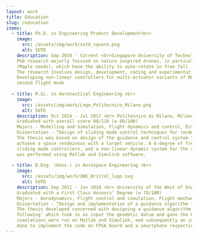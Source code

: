 ```yaml
---
layout: work
title: Education
slug: /education
items:
  - title: Ph.D. in Engineering Product Development<br>
    image:
      src: /assets/img/work/sutd_square.png
      alt: SUTD
    description: Sep 2019 ‑ Current <br>Singapore University of Technology and Design (SUTD), Singapore <br>
    PhD research majorly focused on nature inspired drones, in particular ’Monocopters’ which are inspired from naturally occurring Samara seeds
    (Maple seeds), which have the ability to auto‑rotate in free fall
    The research involves design, development, coding and experimentation phase for each project
    Developing non‑linear controllers for multi‑actuator variants of Monocopter which can achieve a full 6 degree of freedom flight by entering into
    second flight mode
  
  - title: M.Sc. in Aeronautical Engineering <br>
    image:
      src: /assets/img/work/Logo_Politecnico_Milano.png
      alt: SUTD
    description: Oct 2014 ‑ Jul 2017 <br> Politecnico di Milano, Milano, Italy <br>
    Graduated with overall score 88/110 (≡ 80/100)
    Majors - Modelling and Simulation, Flight dynamics and control, Estimation in Aerospace, Propulsion, Management of Aerospace projects
    Dissertation - “Design of sliding mode control techniques for rendezvous orbital maneuvers”
    The thesis was based on design of the guidance and control system for an automated orbital maneuver performed by a chaser spacecraft to
    achieve a space rendezvous with a target vehicle. A 6‑degree of freedom simulator was designed to implement adaptive 1st and 2nd order
    sliding mode controllers, and a non‑linear dynamic system for the spacecraft that could be susceptible to various disturbances. The simulation
    was performed using Matlab and Simulink software.
  
  - title: B.Eng. (Hons.) in Aerospace Engineering <br>
    image:
      src: /assets/img/work/UWE_Bristol_logo.svg
      alt: SUTD
    description: Sep 2011 ‑ Jun 2014 <br> University of the West of England, Bristol, UK <br>
    Graduated with a First Class Honours’ Degree (≡ 78/100)
    Majors - Aerodynamics, Flight control and simulation, Flight mechanics
    Dissertation - “Design and implementation of a guidance algorithm for a UAAV”
    The thesis developed concerned with designing a guidance algorithm for an autonomous UAV. The algorithm was based on ‘vector field path
    following’ which took in as input the geodetic datum and gave the Heading angle and Vertical Flightpath angle as output. Preliminary 
    simulations were run on Matlab and Simulink, and subsequently an implementation to an FPGA board was attempted. Coding in C and Java was
    done to implement the code on FPGA board and a smartphone respectively.
---
```

<br />
